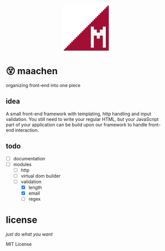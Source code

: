 <p align="center"> 
  <img src="assets/logo.png" width="150" alt="logo of maachen">
</p>

# :dizzy_face: maachen

organizing front-end into one piece

## idea

A small front-end framework with templating, http handling and input validation.
You still need to write your regular HTML, but your JavaScript part of your
application can be build upon our framework to handle front-end interaction.

## todo

- [ ] documentation
- [ ] modules
    - [ ] http
    - [ ] virtual dom builder
    - [ ] validation
        - [X] length
        - [X] email
        - [ ] regex

# license

_just do what you want_

MIT License
